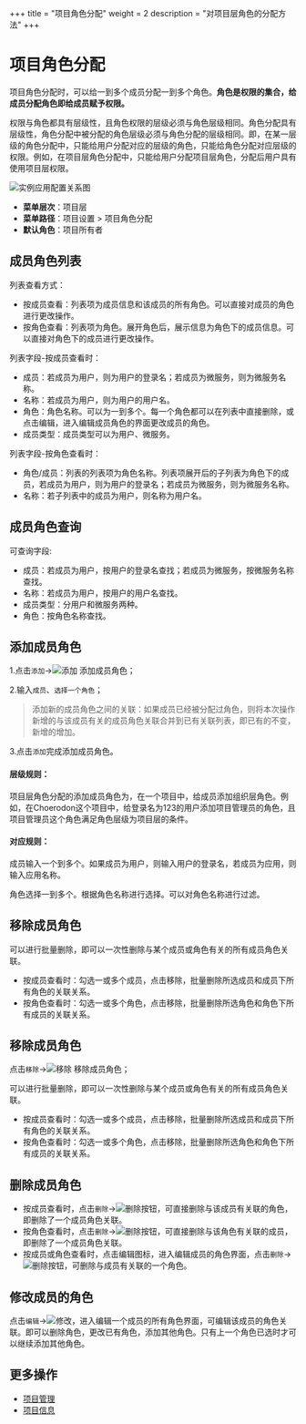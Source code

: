 ﻿+++
title = "项目角色分配"
weight = 2
description = "对项目层角色的分配方法"
+++

# 项目角色分配

项目角色分配时，可以给一到多个成员分配一到多个角色。**角色是权限的集合，给成员分配角色即给成员赋予权限。**

权限与角色都具有层级性，且角色权限的层级必须与角色层级相同。角色分配具有层级性，角色分配中被分配的角色层级必须与角色分配的层级相同。即，在某一层级的角色分配中，只能给用户分配对应的层级的角色，只能给角色分配对应层级的权限。例如，在项目层角色分配中，只能给用户分配项目层角色，分配后用户具有使用项目层权限。

![实例应用配置关系图](/docs/user-guide/system-configuration/project/image/member_role3.png)



  - **菜单层次**：项目层
  - **菜单路径**：项目设置 > 项目角色分配
  - **默认角色**：项目所有者

<h2 id="1">成员角色列表</h2>

列表查看方式：

- 按成员查看：列表项为成员信息和该成员的所有角色。可以直接对成员的角色进行更改操作。
- 按角色查看：列表项为角色。展开角色后，展示信息为角色下的成员信息。可以直接对角色下的成员进行更改操作。

列表字段-按成员查看时：

- 成员：若成员为用户，则为用户的登录名；若成员为微服务，则为微服务名称。
- 名称：若成员为用户，则为用户的用户名。
- 角色：角色名称。可以为一到多个。每一个角色都可以在列表中直接删除，或点击编辑，进入编辑成员角色的界面更改成员的角色。
- 成员类型：成员类型可以为用户、微服务。

列表字段-按角色查看时：

- 角色/成员：列表的列表项为角色名称。列表项展开后的子列表为角色下的成员，若成员为用户，则为用户的登录名；若成员为微服务，则为微服务名称。
- 名称：若子列表中的成员为用户，则名称为用户名。

<h2 id="2">成员角色查询</h2>

可查询字段:

- 成员：若成员为用户，按用户的登录名查找；若成员为微服务，按微服务名称查找。
- 名称：若成员为用户，按用户的用户名查找。
- 成员类型：分用户和微服务两种。
- 角色：按角色名称查找。
   
<h2 id="3">添加成员角色</h2>

1.点击`添加`→![添加](/docs/user-guide/system-configuration/platform/image/add.png) 添加成员角色；

2.输入`成员`、`选择一个角色`；

<blockquote class="note">
        添加新的成员角色之间的关联：如果成员已经被分配过角色，则将本次操作新增的与该成员有关的成员角色关联合并到已有关联列表，即已有的不变，新增的增加。
      </blockquote>

3.点击`添加`完成添加成员角色。

#### **层级规则：**

项目层角色分配的添加成员角色为，在一个项目中，给成员添加组织层角色。例如，在Choerodon这个项目中，给登录名为123的用户添加项目管理员的角色，且项目管理员这个角色满足角色层级为项目层的条件。

#### **对应规则：**

成员输入一个到多个。如果成员为用户，则输入用户的登录名，若成员为应用，则输入应用名称。

角色选择一到多个。根据角色名称进行选择。可以对角色名称进行过滤。

<h2 id="4">移除成员角色</h2>

可以进行批量删除，即可以一次性删除与某个成员或角色有关的所有成员角色关联。

- 按成员查看时：勾选一或多个成员，点击移除，批量删除所选成员和成员下所有角色的关联关系。
- 按角色查看时：勾选一或多个角色，点击移除，批量删除所选角色和角色下所有成员的关联关系。

<h2 id="4">移除成员角色</h2>

点击`移除`→![移除](/docs/user-guide/system-configuration/platform/image/del.png) 移除成员角色；

可以进行批量删除，即可以一次性删除与某个成员或角色有关的所有成员角色关联。

- 按成员查看时：勾选一或多个成员，点击移除，批量删除所选成员和成员下所有角色的关联关系。
- 按角色查看时：勾选一或多个角色，点击移除，批量删除所选角色和角色下所有成员的关联关系。

<h2 id="5">删除成员角色</h2>

- 按成员查看时，点击`删除`→![删除按钮](/docs/user-guide/system-configuration/platform/image/del_button.png)，可直接删除与该成员有关联的角色，即删除了一个成员角色关联。
- 按角色查看时，点击`删除`→![删除按钮](/docs/user-guide/system-configuration/platform/image/del_button.png)，可直接删除与该角色有关联的成员，即删除了一个成员角色关联。
- 按成员或角色查看时，点击编辑图标，进入编辑成员的角色界面，点击`删除`→![删除按钮](/docs/user-guide/system-configuration/platform/image/del_button.png)，可删除与成员有关联的一个角色。

<h2 id="6">修改成员的角色</h2>

点击`编辑`→![修改](/docs/user-guide/system-configuration/platform/image/update.png)，进入编辑一个成员的所有角色界面，可编辑该成员的角色关联。即可以删除角色，更改已有角色，添加其他角色。只有上一个角色已选时才可以继续添加其他角色。

## 更多操作
- [项目管理](../../tenant/project)
- [项目信息](../pro_info)